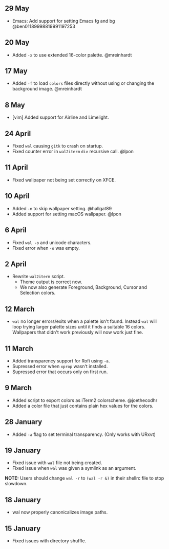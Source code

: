 ## 29 May

- Emacs: Add support for setting Emacs fg and bg @ben01189998819991197253

## 20 May

- Added `-x` to use extended 16-color palette. @mreinhardt

## 17 May

- Added `-f` to load `colors` files directly without using or changing the background image. @mreinhardt

## 8 May

- [vim] Added support for Airline and Limelight.

## 24 April

- Fixed `wal` causing `gitk` to crash on startup.
- Fixed counter error in `wal2iterm` `div` recursive call. @lpon

## 11 April

- Fixed wallpaper not being set correctly on XFCE.

## 10 April

- Added `-n` to skip wallpaper setting. @hallgat89
- Added support for setting macOS wallpaper. @lpon

## 6 April

- Fixed `wal -o` and unicode characters.
- Fixed error when `-o` was empty.

## 2 April

- Rewrite `wal2iterm` script.
    - Theme output is correct now.
    - We now also generate Foreground, Background, Cursor and Selection colors.

## 12 March

- `wal` no longer errors/exits when a palette isn't found. Instead `wal` will loop trying larger palette sizes until it finds a suitable 16 colors. Wallpapers that didn't work previously will now work just fine.

## 11 March

- Added transparency support for Rofi using `-a`.
- Supressed error when `xprop` wasn't installed.
- Supressed error that occurs only on first run.

## 9 March

- Added script to export colors as iTerm2 colorscheme. @joethecodhr
- Added a color file that just contains plain hex values for the colors.

## 28 January

- Added `-a` flag to set terminal transparency. (Only works with URxvt)

## 19 January

- Fixed issue with `wal` file not being created.
- Fixed issue when `wal` was given a symlink as an argument.


**NOTE:** Users should change `wal -r` to `(wal -r &)` in their shellrc file to stop slowdown.


## 18 January

- wal now properly canonicalizes image paths.


## 15 January

- Fixed issues with directory shuffle.
